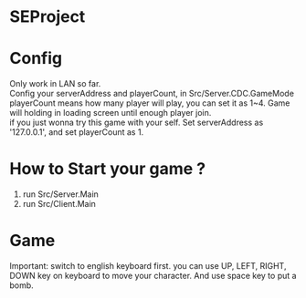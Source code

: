 # SEProject

# Config
Only work in LAN so far.  
Config your serverAddress and playerCount,  in Src/Server.CDC.GameMode  
playerCount means how many player will play, you can set it as 1~4. Game will holding in loading screen until enough player join.  
if you just wonna try this game with your self. Set serverAddress as '127.0.0.1', and set playerCount as 1.

# How to Start your game ?
1. run Src/Server.Main  
2. run Src/Client.Main  

# Game
Important: switch to english keyboard first.
you can use UP, LEFT, RIGHT, DOWN key on keyboard to move your character.
And use space key to put a bomb.
